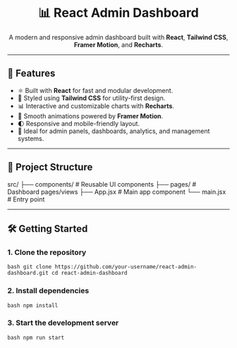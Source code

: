 <h1 align="center">📊 React Admin Dashboard</h1>

<p align="center">
A modern and responsive admin dashboard built with <strong>React</strong>, <strong>Tailwind CSS</strong>, <strong>Framer Motion</strong>, and <strong>Recharts</strong>.
</p>

---

## 🚀 Features

- ⚛️ Built with **React** for fast and modular development.
- 🎨 Styled using **Tailwind CSS** for utility-first design.
- 📊 Interactive and customizable charts with **Recharts**.
- 💫 Smooth animations powered by **Framer Motion**.
- 🌓 Responsive and mobile-friendly layout.
- 🔐 Ideal for admin panels, dashboards, analytics, and management systems.

---

## 📂 Project Structure

src/
├── components/ # Reusable UI components
├── pages/ # Dashboard pages/views
├── App.jsx # Main app component
└── main.jsx # Entry point

---

## 🛠️ Getting Started

### 1. Clone the repository
```bash git clone https://github.com/your-username/react-admin-dashboard.git cd react-admin-dashboard ```

### 2. Install dependencies
```bash npm install ```

### 3. Start the development server
```bash npm run start ```
